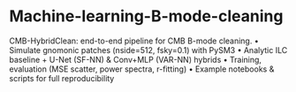 # Machine-learning-B-mode-cleaning
CMB-HybridClean: end-to-end pipeline for CMB B-mode cleaning. • Simulate gnomonic patches (nside=512, fsky=0.1) with PySM3 • Analytic ILC baseline + U-Net (SF-NN) &amp; Conv+MLP (VAR-NN) hybrids • Training, evaluation (MSE scatter, power spectra, r-fitting) • Example notebooks &amp; scripts for full reproducibility
